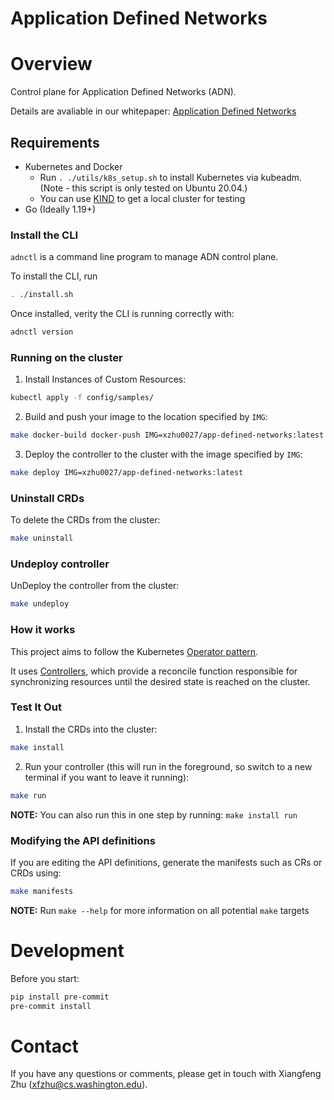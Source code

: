 # Application Defined Networks

# Overview

Control plane for Application Defined Networks (ADN).

Details are avaliable in our whitepaper: [Application Defined Networks](https://xzhu27.me/papers/Application_Defined_Networks_UW_FOCI.pdf)

## Requirements
- Kubernetes and Docker
  - Run `. ./utils/k8s_setup.sh` to install Kubernetes via kubeadm. (Note - this script is only tested on Ubuntu 20.04.)
  - You can use [KIND](https://sigs.k8s.io/kind) to get a local cluster for testing
- Go (Ideally 1.19+)

### Install the CLI

`adnctl` is a command line program to manage ADN control plane.

To install the CLI, run
```bash
. ./install.sh
```

Once installed, verity the CLI is running correctly with:
```bash
adnctl version
```

### Running on the cluster
1. Install Instances of Custom Resources:

```sh
kubectl apply -f config/samples/
```

2. Build and push your image to the location specified by `IMG`:

```sh
make docker-build docker-push IMG=xzhu0027/app-defined-networks:latest
```

3. Deploy the controller to the cluster with the image specified by `IMG`:

```sh
make deploy IMG=xzhu0027/app-defined-networks:latest
```

### Uninstall CRDs
To delete the CRDs from the cluster:

```sh
make uninstall
```

### Undeploy controller
UnDeploy the controller from the cluster:

```sh
make undeploy
```

### How it works
This project aims to follow the Kubernetes [Operator pattern](https://kubernetes.io/docs/concepts/extend-kubernetes/operator/).

It uses [Controllers](https://kubernetes.io/docs/concepts/architecture/controller/),
which provide a reconcile function responsible for synchronizing resources until the desired state is reached on the cluster.

### Test It Out
1. Install the CRDs into the cluster:

```sh
make install
```

2. Run your controller (this will run in the foreground, so switch to a new terminal if you want to leave it running):

```sh
make run
```

**NOTE:** You can also run this in one step by running: `make install run`

### Modifying the API definitions
If you are editing the API definitions, generate the manifests such as CRs or CRDs using:

```sh
make manifests
```

**NOTE:** Run `make --help` for more information on all potential `make` targets

# Development

Before you start:

```bash
pip install pre-commit
pre-commit install
```

# Contact

If you have any questions or comments, please get in touch with Xiangfeng Zhu (xfzhu@cs.washington.edu).

